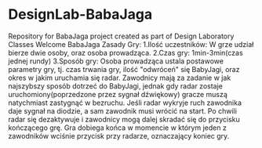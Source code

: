 # DesignLab-BabaJaga
Repository for BabaJaga project created as part of Design Laboratory Classes
Welcome
BabaJaga Zasady Gry:
1.Ilość uczestników:
W grze udział bierze dwie osoby, oraz osoba prowadząca.
2.Czas gry:
1min-3min(czas jednej rundy)
3.Sposób gry:
Osoba prowadząca ustala postawowe parametry gry, tj. czas trwania gry, ilość "odwróceń" się BabyJagi, oraz okres w jakim uruchamia się radar.
Zawodnicy mają za zadanie w jak najszybszy sposób dotrzeć do BabyJagi, jednak gdy radar zostaje uruchomiony(poprzedzone przez sygnał dźwiękowy)
gracze muszą natychmiast zastygnąć w bezruchu. Jeśli radar wykryje ruch zawodnika daje sygnał na diodzie, a sam zawodnik musi wrócić na start.
Po chwili radar się dezaktywuje i zawodnicy mogą dalej skradać się do przycisku kończącego grę.
Gra dobiega końca w momencie w którym jeden z zawodników wciśnie przycisk przy radarze, oznaczający koniec gry.